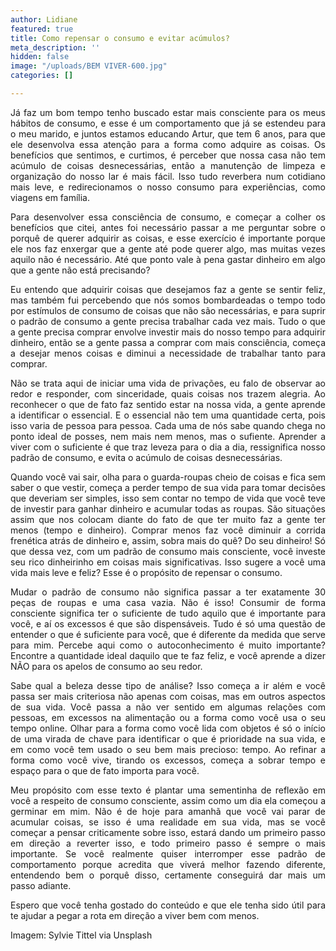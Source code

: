 ```yaml
---
author: Lidiane
featured: true
title: Como repensar o consumo e evitar acúmulos?
meta_description: ''
hidden: false
image: "/uploads/BEM VIVER-600.jpg"
categories: []

---
```

<p align="justify">Já faz um bom tempo tenho buscado estar mais consciente para os meus hábitos de consumo, e esse é um comportamento que já se estendeu para o meu marido, e juntos estamos educando Artur, que tem 6 anos, para que ele desenvolva essa atenção para a forma como adquire as coisas. Os benefícios que sentimos, e curtimos, é perceber que nossa casa não tem acúmulo de coisas desnecessárias, então a manutenção de limpeza e organização do nosso lar é mais fácil. Isso tudo reverbera num cotidiano mais leve, e redirecionamos o nosso consumo para experiências, como viagens em família.

<p align="justify">Para desenvolver essa consciência de consumo, e começar a colher os benefícios que citei, antes foi necessário passar a me perguntar sobre o porquê de querer adquirir as coisas, e esse exercício é importante porque ele nos faz enxergar que a gente até pode querer algo, mas muitas vezes aquilo não é necessário. Até que ponto vale à pena gastar dinheiro em algo que a gente não está precisando?

<p align="justify">Eu entendo que adquirir coisas que desejamos faz a gente se sentir feliz, mas também fui percebendo que nós somos bombardeadas o tempo todo por estímulos de consumo de coisas que não são necessárias, e para suprir o padrão de consumo a gente precisa trabalhar cada vez mais. Tudo o que a gente precisa comprar envolve investir mais do nosso tempo para adquirir dinheiro, então se a gente passa a comprar com mais consciência, começa a desejar menos coisas e diminui a necessidade de trabalhar tanto para comprar.

<p align="justify">Não se trata aqui de iniciar uma vida de privações, eu falo de observar ao redor e responder, com sinceridade, quais coisas nos trazem alegria. Ao reconhecer o que de fato faz sentido estar na nossa vida, a gente aprende a identificar o essencial. E o essencial não tem uma quantidade certa, pois isso varia de pessoa para pessoa. Cada uma de nós sabe quando chega no ponto ideal de posses, nem mais nem menos, mas o sufiente. Aprender a viver com o suficiente é que traz leveza para o dia a dia, ressignifica nosso padrão de consumo, e evita o acúmulo de coisas desnecessárias.

<p align="justify">Quando você vai sair, olha para o guarda-roupas cheio de coisas e fica sem saber o que vestir, começa a perder tempo de sua vida para tomar decisões que deveriam ser simples, isso sem contar no tempo de vida que você teve de investir para ganhar dinheiro e acumular todas as roupas. São situações assim que nos colocam diante do fato de que ter muito faz a gente ter menos (tempo e dinheiro). Comprar menos faz você diminuir a corrida frenética atrás de dinheiro e, assim, sobra mais do quê? Do seu dinheiro! Só que dessa vez, com um padrão de consumo mais consciente, você investe seu rico dinheirinho em coisas mais significativas. Isso sugere a você uma vida mais leve e feliz? Esse é o propósito de repensar o consumo.

<p align="justify">Mudar o padrão de consumo não significa passar a ter exatamente 30 peças de roupas e uma casa vazia. Não é isso! Consumir de forma consciente significa ter o suficiente de tudo aquilo que é importante para você, e aí os excessos é que são dispensáveis. Tudo é só uma questão de entender o que é suficiente para você, que é diferente da medida que serve para mim. Percebe aqui como o autoconhecimento é muito importante? Encontre a quantidade ideal daquilo que te faz feliz, e você aprende a dizer NÃO para os apelos de consumo ao seu redor.

<p align="justify">Sabe qual a beleza desse tipo de análise? Isso começa a ir além e você passa ser mais criteriosa não apenas com coisas, mas em outros aspectos de sua vida. Você passa a não ver sentido em algumas relações com pessoas, em excessos na alimentação ou a forma como você usa o seu tempo online. Olhar para a forma como você lida com objetos é só o início de uma virada de chave para identificar o que é prioridade na sua vida, e em como você tem usado o seu bem mais precioso: tempo. Ao refinar a forma como você vive, tirando os excessos, começa a sobrar tempo e espaço para o que de fato importa para você.

<p align="justify">Meu propósito com esse texto é plantar uma sementinha de reflexão em você a respeito de consumo consciente, assim como um dia ela começou a germinar em mim. Não é de hoje para amanhã que você vai parar de acumular coisas, se isso é uma realidade em sua vida, mas se você começar a pensar criticamente sobre isso, estará dando um primeiro passo em direção a reverter isso, e todo primeiro passo é sempre o mais importante. Se você realmente quiser interromper esse padrão de comportamento porque acredita que viverá melhor fazendo diferente, entendendo bem o porquê disso, certamente conseguirá dar mais um passo adiante.

<p align="justify">Espero que você tenha gostado do conteúdo e que ele tenha sido útil para te ajudar a pegar a rota em direção a viver bem com menos.

<p align="justify">Imagem: Sylvie Tittel via Unsplash